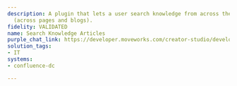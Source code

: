 ```yaml
---
description: A plugin that lets a user search knowledge from across the organization
  (across pages and blogs).
fidelity: VALIDATED
name: Search Knowledge Articles
purple_chat_link: https://developer.moveworks.com/creator-studio/developer-tools/purple-chat/?conversation=%7B%22startTimestamp%22%3A%2211%3A43+AM%22%2C%22messages%22%3A%5B%7B%22parts%22%3A%5B%7B%22richText%22%3A%22Hey%2C+can+you+show+me+the+latest+product+roadmap%3F%22%7D%5D%2C%22role%22%3A%22user%22%7D%2C%7B%22parts%22%3A%5B%7B%22richText%22%3A%22I+found+the+document+titled+%27Product+Roadmap+2025%27+in+the+%27Product+Planning%27+folder.+Would+you+like+to+view+the+latest+update%3F%22%7D%5D%2C%22role%22%3A%22assistant%22%7D%2C%7B%22parts%22%3A%5B%7B%22richText%22%3A%22Yes%2C+please%22%7D%5D%2C%22role%22%3A%22user%22%7D%2C%7B%22parts%22%3A%5B%7B%22richText%22%3A%22Okay%2C+here%27s+the+latest+product+roadmap%3A%22%7D%2C%7B%22richText%22%3A%22%3Ch2%3EProduct+Roadmap+2025%3C%2Fh2%3E%5Cn%3Cp%3E%3Cb%3EQ1+Goals%3A%3C%2Fb%3E%3C%2Fp%3E%5Cn%3Cul%3E%5Cn+%3Cli%3EComplete+user+research%3C%2Fli%3E%5Cn+%3Cli%3EDesign+initial+prototypes%3C%2Fli%3E%5Cn%3C%2Ful%3E%5Cn%3Cp%3E%3Cb%3EQ2+Goals%3A%3C%2Fb%3E%3C%2Fp%3E%5Cn%3Cul%3E%5Cn+%3Cli%3EDevelop+core+features%3C%2Fli%3E%5Cn+%3Cli%3ERun+beta+testing%3C%2Fli%3E%5Cn%3C%2Ful%3E%5Cn%3Cp%3E%3Cb%3EQ3+Goals%3A%3C%2Fb%3E%3C%2Fp%3E%5Cn%3Cul%3E%5Cn+%3Cli%3ELaunch+version+1.0%3C%2Fli%3E%5Cn+%3Cli%3EGather+user+feedback%3C%2Fli%3E%5Cn%3C%2Ful%3E%5Cn%3Cp%3E%3Cb%3EQ4+Goals%3A%3C%2Fb%3E%3C%2Fp%3E%5Cn%3Cul%3E%5Cn+%3Cli%3EImplement+improvements%3C%2Fli%3E%5Cn+%3Cli%3EPlan+next+phase%3C%2Fli%3E%5Cn%3C%2Ful%3E%22%7D%5D%2C%22role%22%3A%22assistant%22%7D%5D%7D
solution_tags:
- IT
systems:
- confluence-dc

---
```

